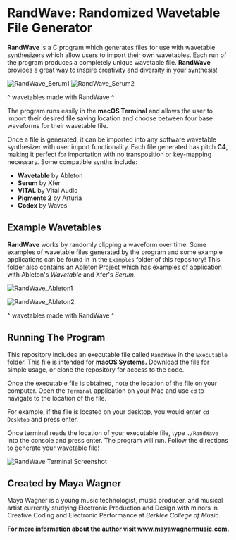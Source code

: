 # RandWave: Randomized Wavetable File Generator
**RandWave** is a C program which generates files for use with wavetable synthesizers which allow users to import their own wavetables. Each run of the program produces a completely unique wavetable file. **RandWave** provides a great way to inspire creativity and diversity in your synthesis!

![RandWave_Serum1](https://github.com/mayawagner/EP-353-psets/blob/main/FinalProject/Assets/RandWave_Serum1.png)
![RandWave_Serum2](https://github.com/mayawagner/EP-353-psets/blob/main/FinalProject/Assets/RandWave_Serum2.png)  

^ wavetables made with RandWave ^


The program runs easily in the **macOS Terminal** and allows the user to import their desired file saving location and choose between four base waveforms for their wavetable file.

Once a file is generated, it can be imported into any software wavetable synthesizer with user import functionality. Each file generated has pitch **C4**, making it perfect for importation with no transposition or key-mapping necessary. Some compatible synths include:

- **Wavetable** by Ableton
- **Serum** by Xfer
- **VITAL** by Vital Audio
- **Pigments 2** by Arturia
- **Codex** by Waves

## Example Wavetables
**RandWave** works by randomly clipping a waveform over time. Some examples of wavetable files generated by the program and some example applications can be found in in the `Examples` folder of this repository! This folder also contains an Ableton Project which has examples of application with Ableton's *Wavetable* and Xfer's *Serum*.

![RandWave_Ableton1](https://github.com/mayawagner/EP-353-psets/blob/main/FinalProject/Assets/RandWave_Ableton1.png)

![RandWave_Ableton2](https://github.com/mayawagner/EP-353-psets/blob/main/FinalProject/Assets/RandWave_Ableton2.png)  

^ wavetables made with RandWave ^

## Running The Program
This repository includes an executable file called `RandWave` in the `Executable` folder. This file is intended for **macOS Systems.** Download the file for simple usage, or clone the repository for access to the code.

Once the executable file is obtained, note the location of the file on your computer. Open the `Terminal` application on your Mac and use `cd` to navigate to the location of the file.

For example, if the file is located on your desktop, you would enter `cd Desktop` and press enter.

Once terminal reads the location of your executable file, type `./RandWave` into the console and press enter. The program will run. Follow the directions to generate your wavetable file!

![RandWave Terminal Screenshot](https://github.com/mayawagner/EP-353-psets/blob/main/FinalProject/Assets/RandWave_Terminal.png)

## Created by Maya Wagner
Maya Wagner is a young music technologist, music producer, and musical artist currently studying Electronic Production and Design with minors in Creative Coding and Electronic Performance at *Berklee College of Music.*

**For more information about the author visit www.mayawagnermusic.com.**

